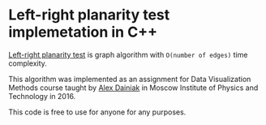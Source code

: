 # Left-right planarity test implemetation in C++
[Left-right planarity test](https://en.wikipedia.org/wiki/Left-right_planarity_test) is graph algorithm with `O(number of edges)` time complexity.

This algorithm was implemented as an assignment for Data Visualization Methods course taught by [Alex Dainiak](https://github.com/dainiak) in Moscow Institute of Physics and Technology in 2016.

This code is free to use for anyone for any purposes.
